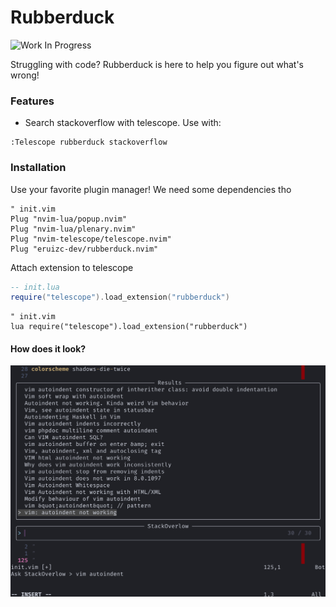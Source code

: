 # Rubberduck

![Work In Progress](https://img.shields.io/badge/Work%20In%20Progress-red?style=for-the-badge)

Struggling with code? Rubberduck is here to help you figure out what's wrong!

### Features

 - Search stackoverflow with telescope. Use with:
 ```vim
 :Telescope rubberduck stackoverflow
 ```

### Installation

Use your favorite plugin manager! We need some dependencies tho

```vim
" init.vim
Plug "nvim-lua/popup.nvim"
Plug "nvim-lua/plenary.nvim"
Plug "nvim-telescope/telescope.nvim"
Plug "eruizc-dev/rubberduck.nvim"
```

Attach extension to telescope

```lua
-- init.lua
require("telescope").load_extension("rubberduck")
```

```vim
" init.vim
lua require("telescope").load_extension("rubberduck")
```
#### How does it look?
[![LookAndFeel](resources/look.png "LookAndFeel")](resources:/look.png "LookAndFeel")

